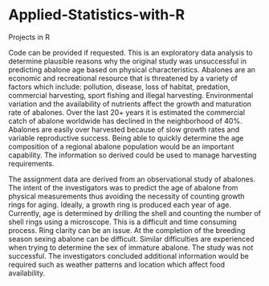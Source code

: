 # Applied-Statistics-with-R
Projects in R

Code can be provided if requested. 
This is an exploratory data analysis to determine plausible reasons
why the original study was unsuccessful in predicting abalone age based on
physical characteristics. 
Abalones are an economic and recreational resource that is threatened by a variety of factors
which include: pollution, disease, loss of habitat, predation, commercial harvesting, sport
fishing and illegal harvesting. Environmental variation and the availability of nutrients affect the
growth and maturation rate of abalones. Over the last 20+ years it is estimated the commercial
catch of abalone worldwide has declined in the neighborhood of 40%. Abalones are easily over
harvested because of slow growth rates and variable reproductive success. Being able to quickly
determine the age composition of a regional abalone population would be an important
capability. The information so derived could be used to manage harvesting requirements.

The assignment data are derived from an observational study of abalones. The intent of the
investigators was to predict the age of abalone from physical measurements thus avoiding the
necessity of counting growth rings for aging. Ideally, a growth ring is produced each year of age.
Currently, age is determined by drilling the shell and counting the number of shell rings using a
microscope. This is a difficult and time consuming process. Ring clarity can be an issue. At the
completion of the breeding season sexing abalone can be difficult. Similar difficulties are
experienced when trying to determine the sex of immature abalone.
The study was not successful. The investigators concluded additional information would be
required such as weather patterns and location which affect food availability.

